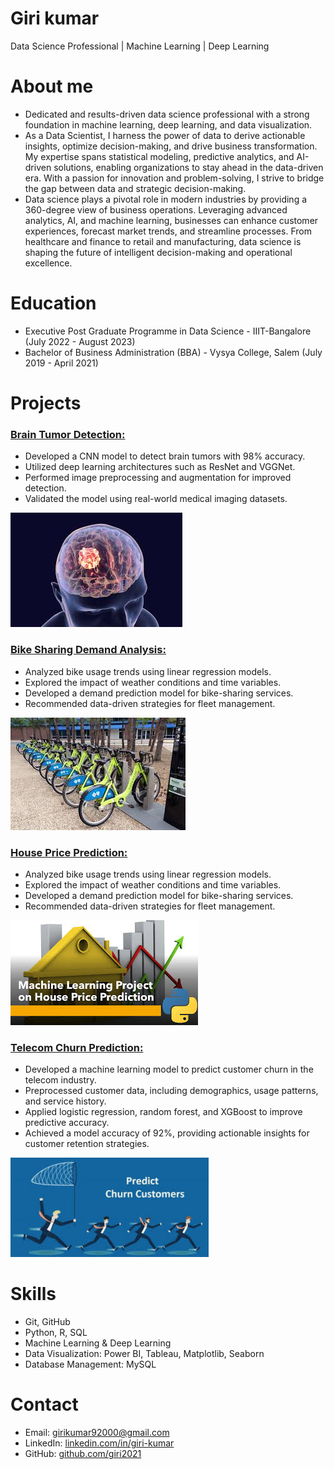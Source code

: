 # Giri kumar
Data Science Professional | Machine Learning | Deep Learning

# About me
- Dedicated and results-driven data science professional with a strong foundation in machine learning, deep learning, and data visualization.
- As a Data Scientist, I harness the power of data to derive actionable insights, optimize decision-making, and drive business transformation. My expertise spans statistical modeling, predictive analytics, and AI-driven solutions, enabling organizations to stay ahead in the data-driven era. With a passion for innovation and problem-solving, I strive to bridge the gap between data and strategic decision-making.
- Data science plays a pivotal role in modern industries by providing a 360-degree view of business operations. Leveraging advanced analytics, AI, and machine learning, businesses can enhance customer experiences, forecast market trends, and streamline processes. From healthcare and finance to retail and manufacturing, data science is shaping the future of intelligent decision-making and operational excellence.
  
# Education
- Executive Post Graduate Programme in Data Science - IIIT-Bangalore (July 2022 - August 2023)
- Bachelor of Business Administration (BBA) - Vysya College, Salem (July 2019 - April 2021)
  
# Projects

### [Brain Tumor Detection:](https://github.com/giri2021/-Brain-tumor-dection-MRI-image-using-CNN.git)
- Developed a CNN model to detect brain tumors with 98% accuracy.
- Utilized deep learning architectures such as ResNet and VGGNet.
- Performed image preprocessing and augmentation for improved detection.
- Validated the model using real-world medical imaging datasets.
  
![](https://github.com/giri2021/Portfolio/blob/main/image/Brain%20tumor%20dection.jpeg)
  
### [Bike Sharing Demand Analysis:](https://github.com/giri2021/Bike-Sharing-Demand-Analysis-.git)
- Analyzed bike usage trends using linear regression models.
- Explored the impact of weather conditions and time variables.
- Developed a demand prediction model for bike-sharing services.
- Recommended data-driven strategies for fleet management.

![](https://github.com/giri2021/Portfolio/blob/main/image/bike%20sharing.jpeg)
  
### [House Price Prediction:](https://github.com/giri2021/Housing.git)
- Analyzed bike usage trends using linear regression models.
- Explored the impact of weather conditions and time variables.
- Developed a demand prediction model for bike-sharing services.
- Recommended data-driven strategies for fleet management.

![](https://github.com/giri2021/Portfolio/blob/main/image/house%20price%20predictiom.jpeg)
  
### [Telecom Churn Prediction:](https://github.com/giri2021/Telecom-Churn.git)
- Developed a machine learning model to predict customer churn in the telecom industry.
- Preprocessed customer data, including demographics, usage patterns, and service history.
- Applied logistic regression, random forest, and XGBoost to improve predictive accuracy.
- Achieved a model accuracy of 92%, providing actionable insights for customer retention strategies.

![](https://github.com/giri2021/Portfolio/blob/bbae5ac38a4461213659573ba313c96f608358ba/image/Telecom.png)
  
# Skills
- Git, GitHub
- Python, R, SQL
- Machine Learning & Deep Learning
- Data Visualization: Power BI, Tableau, Matplotlib, Seaborn
- Database Management: MySQL
  
# Contact
- Email: [girikumar92000@gmail.com](https://mail.google.com/mail/u/0/#inbox)
- LinkedIn: [linkedin.com/in/giri-kumar](https://www.linkedin.com/in/giri-kumar/)
- GitHub: [github.com/giri2021](https://github.com/giri2021)
